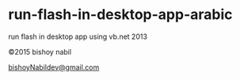 # run-flash-in-desktop-app-arabic
run flash in desktop app using vb.net 2013

©2015 bishoy nabil 

bishoyNabildev@gmail.com
 
